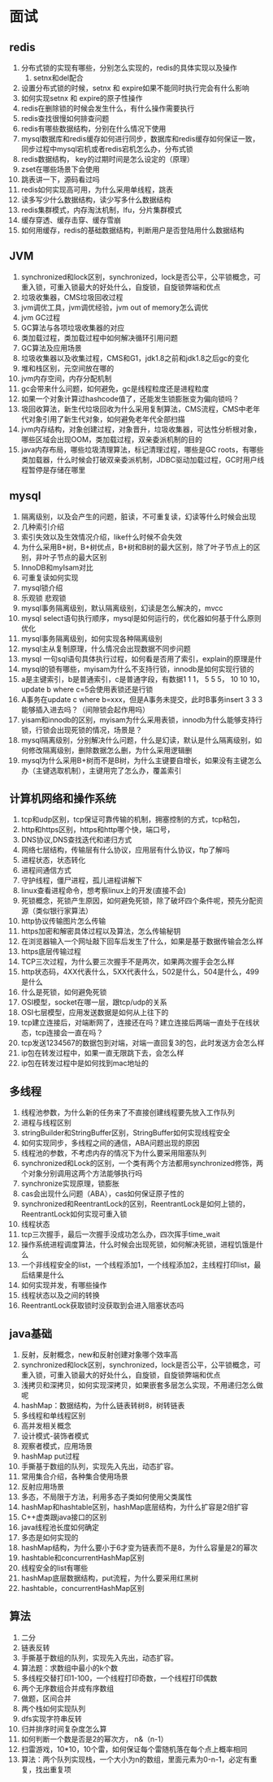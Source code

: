 # 面试



## redis

1. 分布式锁的实现有哪些，分别怎么实现的，redis的具体实现以及操作
   1. setnx和del配合
2. 设置分布式锁的时候，setnx 和 expire如果不能同时执行完会有什么影响
3. 如何实现setnx 和 expire的原子性操作
4. redis在删除锁的时候会发生什么，有什么操作需要执行
5. redis查找很慢如何排查问题
6. redis有哪些数据结构，分别在什么情况下使用
7. mysql数据库和redis缓存如何进行同步，数据库和redis缓存如何保证一致，同步过程中mysql宕机或者redis宕机怎么办，分布式锁
8. redis数据结构， key的过期时间是怎么设定的（原理）
9. zset在哪些场景下会使用
10. 跳表讲一下，源码看过吗
11. redis如何实现高可用，为什么采用单线程，跳表
12. 读多写少什么数据结构，读少写多什么数据结构
13. redis集群模式，内存淘汰机制，lfu，分片集群模式
14. 缓存穿透、缓存击穿、缓存雪崩
15. 如何用缓存，redis的基础数据结构，判断用户是否登陆用什么数据结构



## JVM

1. synchronized和lock区别，synchronized，lock是否公平，公平锁概念，可重入锁，可重入锁最大的好处什么，自旋锁，自旋锁弊端和优点
2. 垃圾收集器，CMS垃圾回收过程
3. jvm调优工具，jvm调优经验，jvm out of memory怎么调优
4. jvm GC过程
5. GC算法与各项垃圾收集器的对应
6. 类加载过程，类加载过程中如何解决循环引用问题
7. GC算法及应用场景
8. 垃圾收集器以及收集过程，CMS和G1，jdk1.8之前和jdk1.8之后gc的变化
9. 堆和栈区别，元空间放在哪的
10. jvm内存空间，内存分配机制
11. gc会带来什么问题，如何避免，gc是线程粒度还是进程粒度
12. 如果一个对象计算过hashcode值了，还能发生锁膨胀变为偏向锁吗？
13. 圾回收算法，新生代垃圾回收为什么采用复制算法，CMS流程，CMS中老年代对象引用了新生代对象，如何避免老年代全部扫描
14. jvm内存结构，对象创建过程，对象晋升，垃圾收集器，可达性分析根对象，哪些区域会出现OOM，类加载过程，双亲委派机制的目的
15. java内存布局，哪些垃圾清理算法，标记清理过程，哪些是GC roots，有哪些类加载器，什么时候会打破双亲委派机制，JDBC驱动加载过程，GC时用户线程暂停是存储在哪里



## mysql

1. 隔离级别，以及会产生的问题，脏读，不可重复读，幻读等什么时候会出现
2. 几种索引介绍
3. 索引失效以及生效情况介绍，like什么时候不会失效
4. 为什么采用B+树，B+树优点，B+树和B树的最大区别，除了叶子节点上的区别，非叶子节点的最大区别
5. InnoDB和myIsam对比
6. 可重复读如何实现
7. mysql锁介绍
8. 乐观锁 悲观锁
9. mysql事务隔离级别，默认隔离级别，幻读是怎么解决的，mvcc
10. mysql select语句执行顺序，mysql是如何运行的，优化器如何基于什么原则优化
11. mysql事务隔离级别，如何实现各种隔离级别
12. mysql主从复制原理，什么情况会出现数据不同步问题
13. mysql 一句sql语句具体执行过程，如何看是否用了索引，explain的原理是什
14. mysql的锁有哪些，myisam为什么不支持行锁，innodb是如何实现行锁的
15. a是主键索引，b是普通索引，c是普通字段，有数据1 1 1， 5 5 5， 10 10 10，update b where c=5会使用表锁还是行锁
16. A事务在update c where b=xxx，但是A事务未提交，此时B事务insert 3 3 3 能够插入进去吗？（间隙锁会起作用吗）
17. yisam和innodb的区别，myisam为什么采用表锁，innodb为什么能够支持行锁，行锁会出现死锁的情况，场景是？
18. mysql隔离级别，分别解决什么问题，什么是幻读，默认是什么隔离级别，如何修改隔离级别，删除数据怎么删，为什么采用逻辑删
19. mysql为什么采用B+树而不是B树，为什么主键要自增长，如果没有主键怎么办（主键选取机制），主键用完了怎么办，覆盖索引



## 计算机网络和操作系统

1. tcp和udp区别，tcp保证可靠传输的机制，拥塞控制的方式，tcp粘包，
2. http和https区别，https和http哪个快，端口号，
3. DNS协议,DNS查找迭代和递归方式
4. 网络七层结构，传输层有什么协议，应用层有什么协议，ftp了解吗
5. 进程状态，状态转化
6. 进程间通信方式
7. 守护线程，僵尸进程，孤儿进程讲解下
8. linux查看进程命令，想考察linux上的开发(直接不会)
9. 死锁概念，死锁产生原因，如何避免死锁，除了破坏四个条件呢，预先分配资源（类似银行家算法）
10. http协议传输图片怎么传输
11. https加密和解密具体过程以及算法，怎么传输秘钥
12. 在浏览器输入一个网址敲下回车后发生了什么，如果是基于数据传输会怎么样
13. https底层传输过程
14. TCP三次过程，为什么要三次握手不是两次，如果两次握手会怎么样
15. http状态码，4XX代表什么，5XX代表什么，502是什么，504是什么，499是什么
16. 什么是死锁，如何避免死锁
17. OSI模型，socket在哪一层，跟tcp/udp的关系
18. OSI七层模型，应用发送数据是如何从上往下的
19. tcp建立连接后，对端断网了，连接还在吗？建立连接后两端一直处于在线状态，tcp连接会一直在吗？
20. tcp发送1234567的数据包到对端，对端一直回复3的包，此时发送方会怎么样
21. ip包在转发过程中，如果一直无限跳下去，会怎么样
22. ip包在转发过程中是如何找到mac地址的



## 多线程

1. 线程池参数，为什么新的任务来了不直接创建线程要先放入工作队列
2. 进程与线程区别
3. stringBuilder和StringBuffer区别，StringBuffer如何实现线程安全
4. 如何实现同步，多线程之间的通信，ABA问题出现的原因
5. 线程池的参数，不考虑内存的情况下为什么要采用阻塞队列
6. synchronized和Lock的区别，一个类有两个方法都用synchronized修饰，两个对象分别调用这两个方法能够执行吗
7. synchronize实现原理，锁膨胀
8. cas会出现什么问题（ABA），cas如何保证原子性的
9. synchronized和ReentrantLock的区别，ReentrantLock是如何上锁的，ReentrantLock如何实现可重入锁
10. 线程状态
11. tcp三次握手，最后一次握手没成功怎么办，四次挥手time_wait
12. 操作系统进程调度算法，什么时候会出现死锁，如何解决死锁，进程饥饿是什么
13. 一个非线程安全的list，一个线程添加1，一个线程添加2，主线程打印list，最后结果是什么
14. 如何实现并发，有哪些操作
15. 线程状态以及之间的转换
16. ReentrantLock获取锁时没获取到会进入阻塞状态吗



## java基础

1. 反射，反射概念，new和反射创建对象哪个效率高
2. synchronized和lock区别，synchronized，lock是否公平，公平锁概念，可重入锁，可重入锁最大的好处什么，自旋锁，自旋锁弊端和优点
3. 浅拷贝和深拷贝，如何实现深拷贝，如果嵌套多层怎么实现，不用递归怎么做呢
4. hashMap：数据结构，为什么链表转树8，树转链表
5. 多线程和单线程区别
6. 高并发相关概念
7. 设计模式-装饰者模式
8. 观察者模式，应用场景
9. hashMap put过程
10. 手撕基于数组的队列，实现先入先出，动态扩容。
11. 常用集合介绍，各种集合使用场景
12. 反射应用场景
13. 多态，不局限于方法，利用多态子类如何使用父类属性
14. hashMap和hashtable区别，hashMap底层结构，为什么扩容是2倍扩容
15. C++虚类跟java接口的区别
16. java线程池长度如何确定
17. 多态是如何实现的
18. hashMap结构，为什么要小于6才变为链表而不是8，为什么容量是2的幂次
19. hashtable和concurrentHashMap区别
20. 线程安全的list有哪些
21. hashMap底层数据结构，put流程，为什么要采用红黑树
22. hashtable，concurrentHashMap区别



## 算法

1. 二分
2. 链表反转
3. 手撕基于数组的队列，实现先入先出，动态扩容。
4. 算法题：求数组中最小的k个数
5. 多线程交替打印1-100，一个线程打印奇数，一个线程打印偶数
6. 两个无序数组合并成有序数组
7. 做题，区间合并
8. 两个栈如何实现队列
9. dfs实现字符串反转
10. 归并排序时间复杂度怎么算
11. 如何判断一个数是否是2的幂次方， n&（n-1）
12. 扫雷游戏，10*10，10个雷，如何保证每个雷随机落在每个点上概率相同
13. 算法：两个队列实现栈，一个大小为n的数组，里面元素为0-n-1，必定有重复，找出重复项